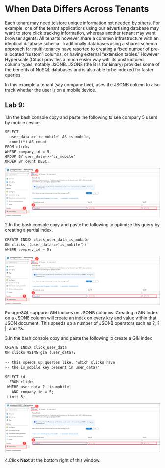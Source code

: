 # When Data Differs Across Tenants

Each tenant may need to store unique information not needed by others. For example, one of the tenant applications using our advertising database may want to store click tracking information, whereas another tenant may want browser agents. All tenants however share a common infrastructure with an identical database schema.
Traditionally databases using a shared schema approach for multi-tenancy have resorted to creating a fixed number of pre-allocated “custom” columns, or having external “extension tables.” However Hyperscale (Citus) provides a much easier way with its unstructured column types, notably JSONB. JSONB (the B is for binary) provides some of the benefits of NoSQL databases and is also able to be indexed for faster queries. 

In this example a tenant (say company five), uses the JSONB column to also track whether the user is on a mobile device.

## Lab 9:

1.In the bash console copy and paste the following to see company 5 users by mobile device.

```
SELECT
  user_data->>'is_mobile' AS is_mobile,
  count(*) AS count
FROM clicks
WHERE company_id = 5
GROUP BY user_data->>'is_mobile'
ORDER BY count DESC;
```

  ![](Images/firewall.png)
  
2.In the bash console copy and paste the following to optimize this query by creating a partial index.

```
CREATE INDEX click_user_data_is_mobile
ON clicks ((user_data->>'is_mobile'))
WHERE company_id = 5;
```

  ![](Images/firewall.png)
  
PostgreSQL supports GIN indices on JSONB columns. Creating a GIN index on a JSONB column will create an index on every key and value within that JSON document. This speeds up a number of JSONB operators such as ?, ?|, and ?&.

3.In the bash console copy and paste the following to create a GIN index

```
CREATE INDEX click_user_data
ON clicks USING gin (user_data);

-- this speeds up queries like, "which clicks have
-- the is_mobile key present in user_data?"

SELECT id
  FROM clicks
 WHERE user_data ? 'is_mobile'
   AND company_id = 5;
 Limit 5; 
```

  ![](Images/firewall.png)
  
4.Click **Next** at the bottom right of this window.
